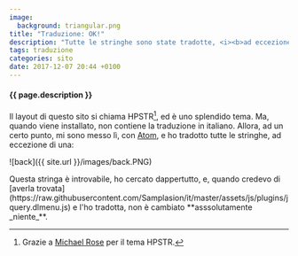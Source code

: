 ```yaml
---
image:
  background: triangular.png
title: "Traduzione: OK!"
description: "Tutte le stringhe sono state tradotte, <i><b>ad eccezione di una</b></i>..."
tags: traduzione
categories: sito
date: 2017-12-07 20:44 +0100
---
```

#### {{ page.description }}
Il layout di questo sito si chiama HPSTR[^1], ed è uno splendido tema. Ma, quando viene installato, non contiene la traduzione in italiano. Allora, ad un certo punto, mi sono messo lì, con [Atom](//atom.io), e ho tradotto tutte le stringhe, ad eccezione di una:
<p class="image-right">![back]({{ site.url }}/images/back.PNG)</p>
Questa stringa è introvabile, ho cercato dappertutto, e, quando credevo di [averla trovata](https://raw.githubusercontent.com/Samplasion/it/master/assets/js/plugins/jquery.dlmenu.js) e l'ho tradotta, non è cambiato **asssolutamente _niente_**.

[^1]: Grazie a [Michael Rose](https://mademistakes.com/) per il tema HPSTR.
